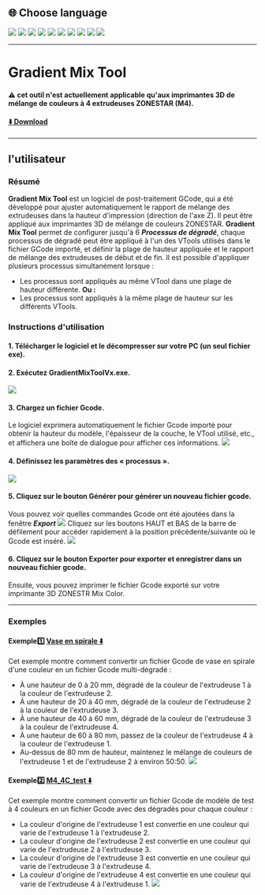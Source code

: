 
## <a id="choose-language">:globe_with_meridians: Choose language </a>
[![](../../lanpic/EN.png)](./readme.md)
[![](../../lanpic/ES.png)](./readme-es.md)
[![](../../lanpic/PT.png)](./readme-pt.md)
[![](../../lanpic/DE.png)](./readme-de.md)
[![](../../lanpic/IT.png)](./readme-it.md)
[![](../../lanpic/RU.png)](./readme-ru.md)
[![](../../lanpic/JP.png)](./readme-jp.md)
[![](../../lanpic/KR.png)](./readme-kr.md)
[![](../../lanpic/SA.png)](./readme-ar.md)
[![](../../lanpic/CN.png)](./readme-cn.md)

----
# Gradient Mix Tool
#### :warning: cet outil n'est actuellement applicable qu'aux imprimantes 3D de mélange de couleurs à 4 extrudeuses ZONESTAR (M4).
#### [:arrow_down: Download](https://github.com/ZONESTAR3D/Slicing-Guide/releases/tag/gmt-v1.2) 

----
##  l'utilisateur
### Résumé
**Gradient Mix Tool** est un logiciel de post-traitement GCode, qui a été développé pour ajuster automatiquement le rapport de mélange des extrudeuses dans la hauteur d'impression (direction de l'axe Z). Il peut être appliqué aux imprimantes 3D de mélange de couleurs ZONESTAR.
**Gradient Mix Tool** permet de configurer jusqu'à 6 ***Processus de dégradé***, chaque processus de dégradé peut être appliqué à l'un des VTools utilisés dans le fichier GCode importé, et définir la plage de hauteur appliquée et le rapport de mélange des extrudeuses de début et de fin. Il est possible d'appliquer plusieurs processus simultanément lorsque :
- Les processus sont appliqués au même VTool dans une plage de hauteur différente.
**Ou :**
- Les processus sont appliqués à la même plage de hauteur sur les différents VTools.

### Instructions d'utilisation
#### 1. Télécharger le logiciel et le décompresser sur votre PC (un seul fichier exe).
#### 2. Exécutez GradientMixToolVx.exe.
![](1.jpg)
#### 3. Chargez un fichier Gcode.
Le logiciel exprimera automatiquement le fichier Gcode importé pour obtenir la hauteur du modèle, l'épaisseur de la couche, le VTool utilisé, etc., et affichera une boîte de dialogue pour afficher ces informations.
![](2.jpg)
#### 4. Définissez les paramètres des « processus ».
![](3.jpg)
#### 5. Cliquez sur le bouton Générer pour générer un nouveau fichier gcode.
Vous pouvez voir quelles commandes Gcode ont été ajoutées dans la fenêtre ***Export***
![](4.jpg)
Cliquez sur les boutons HAUT et BAS de la barre de défilement pour accéder rapidement à la position précédente/suivante où le Gcode est inséré.
![](5.jpg)
#### 6. Cliquez sur le bouton Exporter pour exporter et enregistrer dans un nouveau fichier gcode.
Ensuite, vous pouvez imprimer le fichier Gcode exporté sur votre imprimante 3D ZONESTR Mix Color.

----
### Exemples
#### Exemple:one: [Vase en spirale :arrow_down:](./SpiralVase.zip)
Cet exemple montre comment convertir un fichier Gcode de vase en spirale d'une couleur en un fichier Gcode multi-dégradé :
- À une hauteur de 0 à 20 mm, dégradé de la couleur de l'extrudeuse 1 à la couleur de l'extrudeuse 2.
- À une hauteur de 20 à 40 mm, dégradé de la couleur de l'extrudeuse 2 à la couleur de l'extrudeuse 3.
- À une hauteur de 40 à 60 mm, dégradé de la couleur de l'extrudeuse 3 à la couleur de l'extrudeuse 4.
- À une hauteur de 60 à 80 mm, passez de la couleur de l'extrudeuse 4 à la couleur de l'extrudeuse 1.
- Au-dessus de 80 mm de hauteur, maintenez le mélange de couleurs de l'extrudeuse 1 et de l'extrudeuse 2 à environ 50:50.
![](./SpiralVase.jpg)
#### Exemple:two: [M4_4C_test :arrow_down:](./M4_4C_test.zip)
Cet exemple montre comment convertir un fichier Gcode de modèle de test à 4 couleurs en un fichier Gcode avec des dégradés pour chaque couleur :
- La couleur d'origine de l'extrudeuse 1 est convertie en une couleur qui varie de l'extrudeuse 1 à l'extrudeuse 2.
- La couleur d'origine de l'extrudeuse 2 est convertie en une couleur qui varie de l'extrudeuse 2 à l'extrudeuse 3.
- La couleur d'origine de l'extrudeuse 3 est convertie en une couleur qui varie de l'extrudeuse 3 à l'extrudeuse 4.
- La couleur d'origine de l'extrudeuse 4 est convertie en une couleur qui varie de l'extrudeuse 4 à l'extrudeuse 1.
![](./M4-4C-Test.jpg)